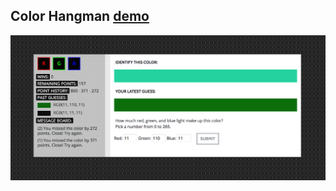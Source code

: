 ## Color Hangman [demo](https://ccowen.github.io/Color-Hangman/)

![Color Hangman Image](assets/images/sampleImage.png?raw=true "Title")
